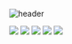 ![header](https://capsule-render.vercel.app/api?type=waving&color=auto&height=300&section=header&text=Gyeong%20Ho&fontSize=90)


<img src="https://img.shields.io/badge/Java-blue?style=flat-square&logo=java&logoColor=white"/></a>
<img src="https://img.shields.io/badge/Python-informational?style=flat-square&logo=Pyhton&logoColor=white"/></a>
<img src="https://img.shields.io/badge/Html-red?style=flat-square&logo=Html&logoColor=white"/></a>
<img src="https://img.shields.io/badge/JavaScript-orange?style=flat-square&logo=JavaScript&logoColor=white"/></a>
<img src="https://img.shields.io/badge/Css-blue?style=flat-square&logo=Css&logoColor=white"/></a>
